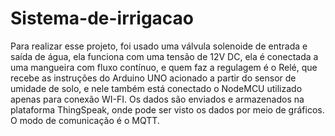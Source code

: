 # Sistema-de-irrigacao

  Para realizar esse projeto, foi usado uma válvula solenoide de entrada e saída de água, ela funciona com uma tensão de 12V DC, ela é conectada a uma mangueira com fluxo contínuo, e quem faz a regulagem é o Relé, que recebe as instruções do Arduino UNO acionado a partir do sensor de umidade de solo, e nele também está conectado o NodeMCU utilizado apenas para conexão WI-FI. 
	Os dados são enviados e armazenados na plataforma ThingSpeak, onde pode ser visto os dados por meio de gráficos. O modo de comunicação é o MQTT. 
